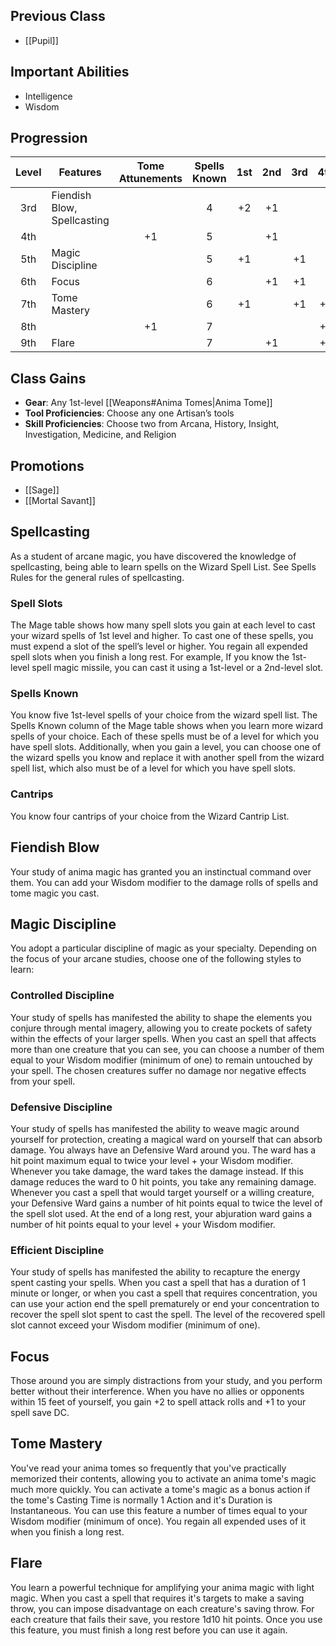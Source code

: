 ## Previous Class
- [[Pupil]]
## Important Abilities
- Intelligence
- Wisdom
## Progression
| Level | Features                    | Tome Attunements | Spells Known | 1st | 2nd | 3rd | 4th | 5th |
| :---: | --------------------------- | :--------------: | :----------: | :-: | :-: | :-: | :-: | :-: |
|  3rd  | Fiendish Blow, Spellcasting |                  |      4       | +2  | +1  |     |     |     |
|  4th  |                             |        +1        |      5       |     | +1  |     |     |     |
|  5th  | Magic Discipline            |                  |      5       | +1  |     | +1  |     |     |
|  6th  | Focus                       |                  |      6       |     | +1  | +1  |     |     |
|  7th  | Tome Mastery                |                  |      6       | +1  |     | +1  | +1  |     |
|  8th  |                             |        +1        |      7       |     |     |     | +1  |     |
|  9th  | Flare                       |                  |      7       |     | +1  |     | +1  | +1  |
## Class Gains
- **Gear**: Any 1st-level [[Weapons#Anima Tomes|Anima Tome]]
- **Tool Proficiencies**: Choose any one Artisan’s tools
- **Skill Proficiencies**: Choose two from Arcana, History, Insight, Investigation, Medicine, and Religion
## Promotions
- [[Sage]]
- [[Mortal Savant]]
## Spellcasting
As a student of arcane magic, you have discovered the knowledge of spellcasting, being able to learn spells on the Wizard Spell List. See Spells Rules for the general rules of spellcasting.
### Spell Slots
The Mage table shows how many spell slots you gain at each level to cast your wizard spells of 1st level and higher. To cast one of these spells, you must expend a slot of the spell’s level or higher. You regain all expended spell slots when you finish a long rest.
For example, If you know the 1st-level spell magic missile, you can cast it using a 1st-level or a 2nd-level slot.
### Spells Known
You know five 1st-level spells of your choice from the wizard spell list.
The Spells Known column of the Mage table shows when you learn more wizard spells of your choice. Each of these spells must be of a level for which you have spell slots. 
Additionally, when you gain a level, you can choose one of the wizard spells you know and replace it with another spell from the wizard spell list, which also must be of a level for which you have spell slots.
### Cantrips
You know four cantrips of your choice from the Wizard Cantrip List.
## Fiendish Blow
Your study of anima magic has granted you an instinctual command over them. You can add your Wisdom modifier to the damage rolls of spells and tome magic you cast.
## Magic Discipline
You adopt a particular discipline of magic as your specialty. Depending on the focus of your arcane studies, choose one of the following styles to learn:
### Controlled Discipline
Your study of spells has manifested the ability to shape the elements you conjure through mental imagery, allowing you to create pockets of safety within the effects of your larger spells.
When you cast an spell that affects more than one creature that you can see, you can choose a number of them equal to your Wisdom modifier (minimum of one) to remain untouched by your spell. The chosen creatures suffer no damage nor negative effects from your spell.
### Defensive Discipline
Your study of spells has manifested the ability to weave magic around yourself for protection, creating a magical ward on yourself that can absorb damage.
You always have an Defensive Ward around you. The ward has a hit point maximum equal to twice your level + your Wisdom modifier. Whenever you take damage, the ward takes the damage instead. If this damage reduces the ward to 0 hit points, you take any remaining damage.
Whenever you cast a spell that would target yourself or a willing creature, your Defensive Ward gains a number of hit points equal to twice the level of the spell slot used. At the end of a long rest, your abjuration ward gains a number of hit points equal to your level + your Wisdom modifier.
### Efficient Discipline
Your study of spells has manifested the ability to recapture the energy spent casting your spells.
When you cast a spell that has a duration of 1 minute or longer, or when you cast a spell that requires concentration, you can use your action end the spell prematurely or end your concentration to recover the spell slot spent to cast the spell. 
The level of the recovered spell slot cannot exceed your Wisdom modifier (minimum of one).
## Focus
Those around you are simply distractions from your study, and you perform better without their interference.
When you have no allies or opponents within 15 feet of yourself, you gain +2 to spell attack rolls and +1 to your spell save DC.
## Tome Mastery
You've read your anima tomes so frequently that you've practically memorized their contents, allowing you to activate an anima tome's magic much more quickly.
You can activate a tome's magic as a bonus action if the tome's Casting Time is normally 1 Action and it's Duration is Instantaneous.
You can use this feature a number of times equal to your Wisdom modifier (minimum of once). You regain all expended uses of it when you finish a long rest.
## Flare
You learn a powerful technique for amplifying your anima magic with light magic. When you cast a spell that requires it's targets to make a saving throw, you can impose disadvantage on each creature's saving throw. For each creature that fails their save, you restore 1d10 hit points.
Once you use this feature, you must finish a long rest before you can use it again.